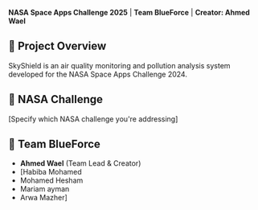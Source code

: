 **NASA Space Apps Challenge 2025** | **Team BlueForce** | **Creator: Ahmed Wael**

## 🚀 Project Overview
SkyShield is an air quality monitoring and pollution analysis system developed for the NASA Space Apps Challenge 2024.

## 🎯 NASA Challenge
[Specify which NASA challenge you're addressing]

## 👥 Team BlueForce
- **Ahmed Wael** (Team Lead & Creator)
- [Habiba Mohamed 
- Mohamed Hesham
- Mariam ayman
- Arwa Mazher]
